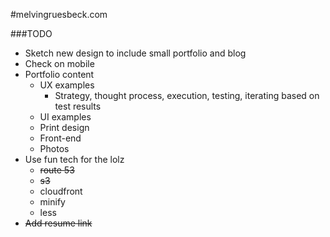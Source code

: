 #melvingruesbeck.com

###TODO
- Sketch new design to include small portfolio and blog
- Check on mobile 
- Portfolio content
  - UX examples
    - Strategy, thought process, execution, testing, iterating based on test results
  - UI examples
  - Print design
  - Front-end 
  - Photos
- Use fun tech for the lolz 
    - ~~route 53~~
    - ~~s3~~ 
    - cloudfront
    - minify
    - less
- ~~Add resume link~~
